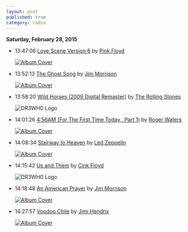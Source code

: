 ```yaml
---
layout: post
published: true
category: radio
---
```


**Saturday, February 28, 2015**

*   13:47:06  [Love Scene Version 6](http://goo.gl/EMxolX) by [Pink Floyd](http://www.last.fm/music/Pink+Floyd)

    [![Album Cover](http://userserve-ak.last.fm/serve/174s/40551695.png)](http://www.last.fm/music/Pink+Floyd/Zabriskie+Point "Zabriskie Point")

*   13:52:13  [The Ghost Song](http://goo.gl/nS4sxa) by [Jim Morrison](http://www.last.fm/music/Jim+Morrison)

    [![Album Cover](http://userserve-ak.last.fm/serve/174s/77714574.png)](http://www.last.fm/music/Jim+Morrison/An+American+Prayer "An American Prayer")

*   13:58:20  [Wild Horses (2009 Digital Remaster)](http://goo.gl/SE9cLB) by [The Rolling Stones](http://www.last.fm/music/The+Rolling+Stones)

    ![DR3WH0 Logo](https://dl.dropboxusercontent.com/u/8239797/DR3WH0.png "DR3WH0 RadioBlog")

*   14:01:26  [4:56AM (For The First Time Today,, Part 1)](http://goo.gl/oTRH8M) by [Roger Waters](http://www.last.fm/music/Roger+Waters)

    [![Album Cover](http://userserve-ak.last.fm/serve/174s/77492424.png)](http://www.last.fm/music/Roger+Waters/The+Pros+And+Cons+Of+Hitch+Hiking "The Pros And Cons Of Hitch Hiking")

*   14:08:34  [Stairway to Heaven](http://goo.gl/mQc9w) by [Led Zeppelin](http://www.last.fm/music/Led+Zeppelin)

    [![Album Cover](http://userserve-ak.last.fm/serve/174s/78946605.png)](http://www.last.fm/music/Led+Zeppelin/Led+Zeppelin+IV "Led Zeppelin IV")

*   14:15:42  [Us and Them](http://goo.gl/uuW0Yt) by [Cink Floyd](http://www.last.fm/music/Cink+Floyd)

    ![DR3WH0 Logo](https://dl.dropboxusercontent.com/u/8239797/DR3WH0.png "DR3WH0 RadioBlog")

*   14:18:48  [An American Prayer](http://goo.gl/jNnlpM) by [Jim Morrison](http://www.last.fm/music/Jim+Morrison)

    [![Album Cover](http://userserve-ak.last.fm/serve/174s/77714574.png)](http://www.last.fm/music/Jim+Morrison/An+American+Prayer "An American Prayer")

*   14:27:57  [Voodoo Chile](http://goo.gl/s3VLy) by [Jimi Hendrix](http://www.last.fm/music/Jimi+Hendrix)

    [![Album Cover](http://userserve-ak.last.fm/serve/174s/103540625.png)](http://www.last.fm/music/Jimi+Hendrix/Electric+Ladyland "Electric Ladyland")

